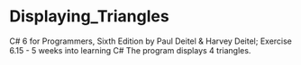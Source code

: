 # Displaying_Triangles
C# 6 for Programmers, Sixth Edition by Paul Deitel &amp; Harvey Deitel; Exercise 6.15 - 5 weeks into learning C# 
The program displays 4 triangles.
